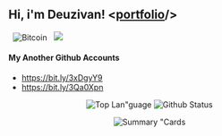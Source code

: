 ## Hi, i'm Deuzivan! <[portfolio](https://deuzivan.com/)/>
&nbsp; ![Bitcoin](https://img.shields.io/badge/Bitcoin-000?style=for-the-badge&logo=bitcoin&logoColor=white)
&nbsp; <img src="https://img.shields.io/badge/Linux-FCC624?style=for-the-badge&logo=linux&logoColor=black">

#### My Another Github Accounts
- https://bit.ly/3xDgyY9
- https://bit.ly/3Qa0Xpn

<div align="center">

![Top Lan"guage](http://github-profile-summary-cards.vercel.app/api/cards/repos-per-language?username=DeuzivanLima&theme=github_dark)
![Github Status](http://github-profile-summary-cards.vercel.app/api/cards/stats?username=DeuzivanLima&theme=github_dark)

![Summary "Cards](http://github-profile-summary-cards.vercel.app/api/cards/profile-details?username=DeuzivanLima&theme=github_dark)

</div>

